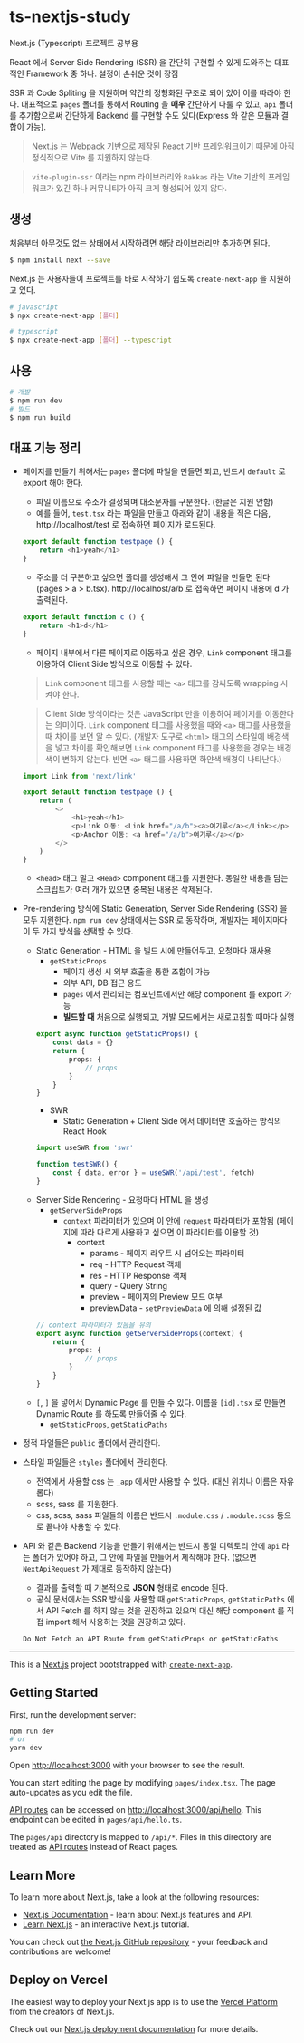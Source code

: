 # ts-nextjs-study

Next.js (Typescript) 프로젝트 공부용

React 에서 Server Side Rendering (SSR) 을 간단히 구현할 수 있게 도와주는 대표적인 Framework 중 하나. 설정이 손쉬운 것이 장점

SSR 과 Code Spliting 을 지원하며 약간의 정형화된 구조로 되어 있어 이를 따라야 한다. 대표적으로 `pages` 폴더를 통해서 Routing 을 **매우** 간단하게 다룰 수 있고, `api` 폴더를 추가함으로써 간단하게 Backend 를 구현할 수도 있다(Express 와 같은 모듈과 결합이 가능).

> Next.js 는 Webpack 기반으로 제작된 React 기반 프레임워크이기 때문에 아직 정식적으로 Vite 를 지원하지 않는다.

> `vite-plugin-ssr` 이라는 npm 라이브러리와 `Rakkas` 라는 Vite 기반의 프레임워크가 있긴 하나 커뮤니티가 아직 크게 형성되어 있지 않다.

## 생성

처음부터 아무것도 없는 상태에서 시작하려면 해당 라이브러리만 추가하면 된다.

```bash
$ npm install next --save
```

Next.js 는 사용자들이 프로젝트를 바로 시작하기 쉽도록 `create-next-app` 을 지원하고 있다.

```bash
# javascript
$ npx create-next-app [폴더]

# typescript
$ npx create-next-app [폴더] --typescript
```

## 사용

```bash
# 개발
$ npm run dev
# 빌드
$ npm run build
```

## 대표 기능 정리

* 페이지를 만들기 위해서는 `pages` 폴더에 파일을 만들면 되고, 반드시 `default` 로 export 해야 한다.
    + 파일 이름으로 주소가 결정되며 대소문자를 구분한다. (한글은 지원 안함)
    + 예를 들어, `test.tsx` 라는 파일을 만들고 아래와 같이 내용을 적은 다음, http://localhost/test 로 접속하면 페이지가 로드된다.
    ```typescript
    export default function testpage () {
        return <h1>yeah</h1>
    }
    ```
    + 주소를 더 구분하고 싶으면 폴더를 생성해서 그 안에 파일을 만들면 된다(pages > a > b.tsx). http://localhost/a/b 로 접속하면 페이지 내용에 d 가 출력된다.
    ```typescript
    export default function c () {
        return <h1>d</h1>
    }
    ```
    + 페이지 내부에서 다른 페이지로 이동하고 싶은 경우, `Link` component 태그를 이용하여 Client Side 방식으로 이동할 수 있다.
    > `Link` component 태그를 사용할 때는 `<a>` 태그를 감싸도록 wrapping 시켜야 한다.

    > Client Side 방식이라는 것은 JavaScript 만을 이용하여 페이지를 이동한다는 의미이다. `Link` component 태그를 사용했을 때와 `<a>` 태그를 사용했을 때 차이를 보면 알 수 있다. (개발자 도구로 `<html>` 태그의 스타일에 배경색을 넣고 차이를 확인해보면 `Link` component 태그를 사용했을 경우는 배경색이 변하지 않는다. 반면 `<a>` 태그를 사용하면 하얀색 배경이 나타난다.)
    ```typescript
    import Link from 'next/link'

    export default function testpage () {
        return (
            <>
                <h1>yeah</h1>
                <p>Link 이동: <Link href="/a/b"><a>여기루</a></Link></p>
                <p>Anchor 이동: <a href="/a/b">여기루</a></p>
            </>
        )
    }
    ```
    + `<head>` 태그 말고 `<Head>` component 태그를 지원한다. 동일한 내용을 담는 스크립트가 여러 개가 있으면 중복된 내용은 삭제된다.
* Pre-rendering 방식에 Static Generation, Server Side Rendering (SSR) 을 모두 지원한다. `npm run dev` 상태에서는 SSR 로 동작하며, 개발자는 페이지마다 이 두 가지 방식을 선택할 수 있다.
    + Static Generation - HTML 을 빌드 시에 만들어두고, 요청마다 재사용
        + `getStaticProps`
            + 페이지 생성 시 외부 호출을 통한 조합이 가능
            + 외부 API, DB 접근 용도
            + `pages` 에서 관리되는 컴포넌트에서만 해당 component 를 export  가능
            + **빌드할 때** 처음으로 실행되고, 개발 모드에서는 새로고침할 때마다 실행
        ```typescript
        export async function getStaticProps() {
            const data = {}
            return {
                props: {
                    // props
                }
            }
        }
        ```
        + SWR
            + Static Generation + Client Side 에서 데이터만 호출하는 방식의 React Hook
        ```typescript
        import useSWR from 'swr'

        function testSWR() {
            const { data, error } = useSWR('/api/test', fetch)
        }
        ```
    + Server Side Rendering - 요청마다 HTML 을 생성
        + `getServerSideProps`
            + `context` 파라미터가 있으며 이 안에 `request` 파라미터가 포함됨 (페이지에 따라 다르게 사용하고 싶으면 이 파라미터를 이용할 것)
                + context
                    + params - 페이지 라우트 시 넘어오는 파라미터
                    + req - HTTP Request 객체
                    + res - HTTP Response 객체
                    + query - Query String
                    + preview - 페이지의 Preview 모드 여부
                    + previewData - `setPreviewData` 에 의해 설정된 값
        ```typescript
        // context 파라미터가 있음을 유의
        export async function getServerSideProps(context) {
            return {
                props: {
                    // props
                }
            }
        }
        ```
    + `[`, `]` 을 넣어서 Dynamic Page 를 만들 수 있다. 이름을 `[id].tsx` 로 만들면 Dynamic Route 를 하도록 만들어줄 수 있다.
        + `getStaticProps`, `getStaticPaths`
* 정적 파일들은 `public` 폴더에서 관리한다.
* 스타일 파일들은 `styles` 폴더에서 관리한다.
    + 전역에서 사용할 css 는 `_app` 에서만 사용할 수 있다. (대신 위치나 이름은 자유롭다)
    + scss, sass 를 지원한다.
    + css, scss, sass 파일들의 이름은 반드시 `.module.css` / `.module.scss` 등으로 끝나야 사용할 수 있다.
* API 와 같은 Backend 기능을 만들기 위해서는 반드시 동일 디렉토리 안에 `api` 라는 폴더가 있어야 하고, 그 안에 파일을 만들어서 제작해야 한다. (없으면 `NextApiRequest` 가 제대로 동작하지 않는다)
    + 결과를 출력할 때 기본적으로 **JSON** 형태로 encode 된다.
    + 공식 문서에서는 SSR 방식을 사용할 때 `getStaticProps`, `getStaticPaths` 에서 API Fetch 를 하지 않는 것을 권장하고 있으며 대신 해당 component 를 직접 import 해서 사용하는 것을 권장하고 있다.
    ```
    Do Not Fetch an API Route from getStaticProps or getStaticPaths
    ```
---

This is a [Next.js](https://nextjs.org/) project bootstrapped with [`create-next-app`](https://github.com/vercel/next.js/tree/canary/packages/create-next-app).

## Getting Started

First, run the development server:

```bash
npm run dev
# or
yarn dev
```

Open [http://localhost:3000](http://localhost:3000) with your browser to see the result.

You can start editing the page by modifying `pages/index.tsx`. The page auto-updates as you edit the file.

[API routes](https://nextjs.org/docs/api-routes/introduction) can be accessed on [http://localhost:3000/api/hello](http://localhost:3000/api/hello). This endpoint can be edited in `pages/api/hello.ts`.

The `pages/api` directory is mapped to `/api/*`. Files in this directory are treated as [API routes](https://nextjs.org/docs/api-routes/introduction) instead of React pages.

## Learn More

To learn more about Next.js, take a look at the following resources:

- [Next.js Documentation](https://nextjs.org/docs) - learn about Next.js features and API.
- [Learn Next.js](https://nextjs.org/learn) - an interactive Next.js tutorial.

You can check out [the Next.js GitHub repository](https://github.com/vercel/next.js/) - your feedback and contributions are welcome!

## Deploy on Vercel

The easiest way to deploy your Next.js app is to use the [Vercel Platform](https://vercel.com/new?utm_medium=default-template&filter=next.js&utm_source=create-next-app&utm_campaign=create-next-app-readme) from the creators of Next.js.

Check out our [Next.js deployment documentation](https://nextjs.org/docs/deployment) for more details.
